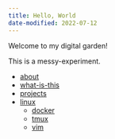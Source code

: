 ```yaml
---
title: Hello, World
date-modified: 2022-07-12
---
```


Welcome to my digital garden!

This is a messy-experiment.

* [about](about.md)
* [what-is-this](what-is-this.md)
* [projects](projects.md)
* [linux](./linux/index.html)
    + [docker](./linux/docker.html)
    + [tmux](./linux/tmux.html)
    + [vim](./linux/vim.html)
